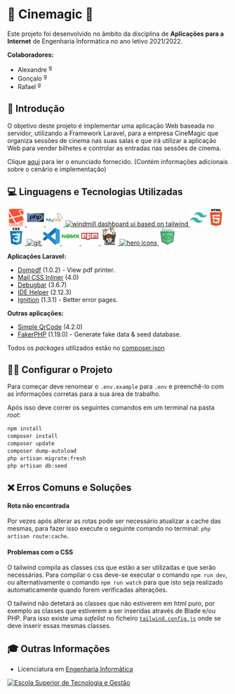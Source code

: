 # :cinema: Cinemagic :cinema:

<p>Este projeto foi desenvolvido no âmbito da disciplina de <b>Aplicações para a Internet</b> de Engenharia Informática no ano letivo 2021/2022.</p>
<b>Colaboradores:</b>

-   Alexandre <sup>[g](https://github.com/Alex-Jer)</sup>
-   Gonçalo <sup>[g](https://github.com/trwygon)</sup>
-   Rafael <sup>[g](https://github.com/Rafael459)</sup>

## :pencil: Introdução

O objetivo deste projeto é implementar uma aplicação Web baseada no servidor, utilizando a
Framework Laravel, para a empresa CineMagic que organiza sessões de cinema nas suas salas e
que irá utilizar a aplicação Web para vender bilhetes e controlar as entradas nas sessões de cinema.

Clique [aqui](materiais/2021-22-EI-AI-enunciado.pdf) para ler o enunciado fornecido.
(Contém informações adicionais sobre o cenário e implementação)

## :computer: Linguagens e Tecnologias Utilizadas

<p><a href="https://laravel.com/" target="_blank" rel="noreferrer"> <img src="https://raw.githubusercontent.com/devicons/devicon/master/icons/laravel/laravel-plain-wordmark.svg" alt="laravel" title="Laravel" width="40" height="40" /></a><a href="https://www.php.net" target="_blank" rel="noreferrer"> <img src="https://raw.githubusercontent.com/devicons/devicon/master/icons/php/php-original.svg" alt="php" title="PHP" width="40" height="40" /></a><a href="https://www.mysql.com/" target="_blank" rel="noreferrer"> <img src="https://raw.githubusercontent.com/devicons/devicon/master/icons/mysql/mysql-original-wordmark.svg" alt="mysql" title="MySQL" width="40" height="40" /></a><a href="https://windmillui.com/dashboard-html" target="_blank" rel="noreferrer"> <img src="https://windmillui.com/favicon.ico" alt="windmill dashboard ui based on tailwind" title="Windmill UI Dashboard" width="40" height="40" /></a><a href="https://tailwindcss.com" target="_blank" rel="noreferrer"> <img src="https://raw.githubusercontent.com/devicons/devicon/master/icons/tailwindcss/tailwindcss-plain.svg" alt="tailwind" title="Tailwind CSS" width="40" height="40" /></a><img src="https://raw.githubusercontent.com/devicons/devicon/master/icons/html5/html5-original-wordmark.svg" alt="html5" title="HTML5" width="40" height="40" /><img src="https://raw.githubusercontent.com/devicons/devicon/master/icons/css3/css3-original-wordmark.svg" alt="css3" title="CSS3" width="40" height="40" /><a href="https://git-scm.com/" target="_blank" rel="noreferrer"> <img src="https://www.vectorlogo.zone/logos/git-scm/git-scm-icon.svg" alt="git" title="Git" width="40" height="40" /></a><a href="https://code.visualstudio.com" target="_blank" rel="noreferrer"> <img src="https://raw.githubusercontent.com/devicons/devicon/master/icons/vscode/vscode-original.svg" alt="vscode" title="Visual Studio Code" width="40" height="40" /></a><a href="https://www.nginx.com" target="_blank" rel="noreferrer"> <img src="https://raw.githubusercontent.com/devicons/devicon/master/icons/nginx/nginx-original.svg" alt="nginx" title="NGINX" width="40" height="40" /></a><a href="https://www.npmjs.com" target="_blank" rel="noreferrer"> <img src="https://raw.githubusercontent.com/devicons/devicon/master/icons/npm/npm-original-wordmark.svg" alt="npm" title="NPM" width="40" height="40" /></a><a href="https://getcomposer.org" target="_blank" rel="noreferrer"> <img src="https://raw.githubusercontent.com/devicons/devicon/master/icons/composer/composer-original.svg" alt="composer" title="Composer" width="40" height="40" /></a><a href="https://heroicons.dev" target="_blank" rel="noreferrer"> <img src="https://heroicons.dev/static/favicon.ico" alt="hero icons" title="Heroicons" width="40" height="40" /></a><a href="https://github.com/devicons/devicon" target="_blank" rel="noreferrer"> <img src="https://raw.githubusercontent.com/devicons/devicon/master/icons/devicon/devicon-original-wordmark.svg" alt="devicon" title="Devicon" width="40" height="40" /></a></p>
<b>Aplicações Laravel:</b>

-   [Dompdf](https://github.com/barryvdh/laravel-dompdf) (1.0.2) - View pdf printer.
-   [Mail CSS Inliner](https://github.com/fedeisas/laravel-mail-css-inliner) (4.0)
-   [Debugbar](https://github.com/barryvdh/laravel-debugbar) (3.6.7)
-   [IDE Helper](https://github.com/barryvdh/laravel-ide-helper) (2.12.3)
-   [Ignition](https://github.com/spatie/laravel-ignition) (1.3.1) - Better error pages.

<p></p>
<b>Outras aplicações:</b>

-   [Simple QrCode](https://github.com/simplesoftwareio/simple-qrcode) (4.2.0)
-   [FakerPHP](https://github.com/fakerphp/faker) (1.19.0) - Generate fake data & seed database.

Todos os _packages_ utilizados estão no [composer.json](composer.json)

## :man_technologist: Configurar o Projeto

Para começar deve renomear o `.env.example` para `.env` e preenchê-lo com as informações corretas para a sua área de trabalho.

Após isso deve correr os seguintes comandos em um terminal na pasta _root_:

```bash
npm install
composer install
composer update
composer dump-autoload
php artisan migrate:fresh
php artisan db:seed
```

## :x: Erros Comuns e Soluções

#### Rota não encontrada

Por vezes após alterar as rotas pode ser necessário atualizar a cache das mesmas, para fazer isso execute o seguinte comando no terminal: `php artisan route:cache`.

#### Problemas com o CSS

O tailwind compila as classes css que estão a ser utilizadas e que serão necessárias. Para compilar o css deve-se executar o comando `npm run dev`, ou alternativamente o comando `npm run watch` para que isto seja realizado automaticamente quando forem verificadas alterações.

O tailwind não detetará as classes que não estiverem em html puro, por exemplo as classes que estiverem a ser inseridas através de Blade e/ou PHP. Para isso existe uma _safelist_ no ficheiro [`tailwind.config.js`](tailwind.config.js) onde se deve inserir essas mesmas classes.

## :mortar_board: Outras Informações

-   Licenciatura em [Engenharia Informática](https://www.ipleiria.pt/curso/licenciatura-em-engenharia-informatica/)

<a href="https://www.ipleiria.pt/estg/"><img src="https://www.ipleiria.pt/normasgraficas/wp-content/uploads/sites/80/2017/09/estg_h-01.jpg" width="300" alt="Escola Superior de Tecnologia e Gestão" title="Escola Superior de Tecnologia e Gestão"></a>

